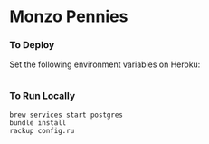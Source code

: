 # Monzo Pennies

### To Deploy

Set the following environment variables on Heroku:

```shell

```


### To Run Locally

```shell
brew services start postgres
bundle install
rackup config.ru
```
